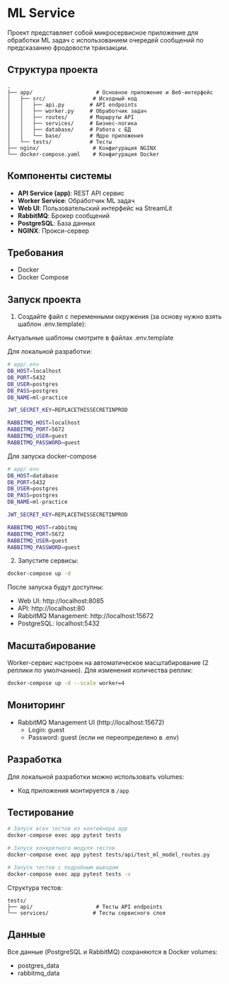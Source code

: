 # ML Service

Проект представляет собой микросервисное приложение для обработки ML задач с использованием очередей сообщений по предсказанию фродовости транзакции.

## Структура проекта

```
.
├── app/                    # Основное приложение и Веб-интерфейс
│   ├── src/               # Исходный код
│   │   ├── api.py        # API endpoints
│   │   ├── worker.py     # Обработчик задач
│   │   ├── routes/       # Маршруты API
│   │   ├── services/     # Бизнес-логика
│   │   ├── database/     # Работа с БД
│   │   └── base/         # Ядро приложения
│   └── tests/            # Тесты
├── nginx/                 # Конфигурация NGINX
└── docker-compose.yaml    # Конфигурация Docker
```

## Компоненты системы

- **API Service (app)**: REST API сервис
- **Worker Service**: Обработчик ML задач
- **Web UI**: Пользовательский интерфейс на StreamLit
- **RabbitMQ**: Брокер сообщений
- **PostgreSQL**: База данных
- **NGINX**: Прокси-сервер

## Требования

- Docker
- Docker Compose

## Запуск проекта

1. Создайте файл с переменными окружения (за основу нужно взять шаблон .env.template):

Актуальные шаблоны смотрите в файлах .env.template

Для локальной разработки:
```bash
# app/.env
DB_HOST=localhost
DB_PORT=5432
DB_USER=postgres
DB_PASS=postgres
DB_NAME=ml-practice

JWT_SECRET_KEY=REPLACETHISSECRETINPROD

RABBITMQ_HOST=localhost
RABBITMQ_PORT=5672
RABBITMQ_USER=guest
RABBITMQ_PASSWORD=guest
```
Для запуска docker-compose
```bash
# app/.env
DB_HOST=database
DB_PORT=5432
DB_USER=postgres
DB_PASS=postgres
DB_NAME=ml-practice

JWT_SECRET_KEY=REPLACETHISSECRETINPROD

RABBITMQ_HOST=rabbitmq
RABBITMQ_PORT=5672
RABBITMQ_USER=guest
RABBITMQ_PASSWORD=guest
```

2. Запустите сервисы:

```bash
docker-compose up -d
```

После запуска будут доступны:

- Web UI: http://localhost:8085
- API: http://localhost:80
- RabbitMQ Management: http://localhost:15672
- PostgreSQL: localhost:5432

## Масштабирование

Worker-сервис настроен на автоматическое масштабирование (2 реплики по умолчанию). Для изменения количества реплик:

```bash
docker-compose up -d --scale worker=4
```

## Мониторинг

- RabbitMQ Management UI (http://localhost:15672)
  - Login: guest
  - Password: guest
    (если не переопределено в .env)

## Разработка

Для локальной разработки можно использовать volumes:
- Код приложения монтируется в `/app`

## Тестирование

```bash
# Запуск всех тестов из контейнера app
docker-compose exec app pytest tests
```
```bash
# Запуск конкретного модуля тестов
docker-compose exec app pytest tests/api/test_ml_model_routes.py
```

```bash
# Запуск тестов с подробным выводом
docker-compose exec app pytest tests -v
```

Структура тестов:
```
tests/
├── api/                    # Тесты API endpoints
└── services/              # Тесты сервисного слоя
```

## Данные

Все данные (PostgreSQL и RabbitMQ) сохраняются в Docker volumes:
- postgres_data
- rabbitmq_data